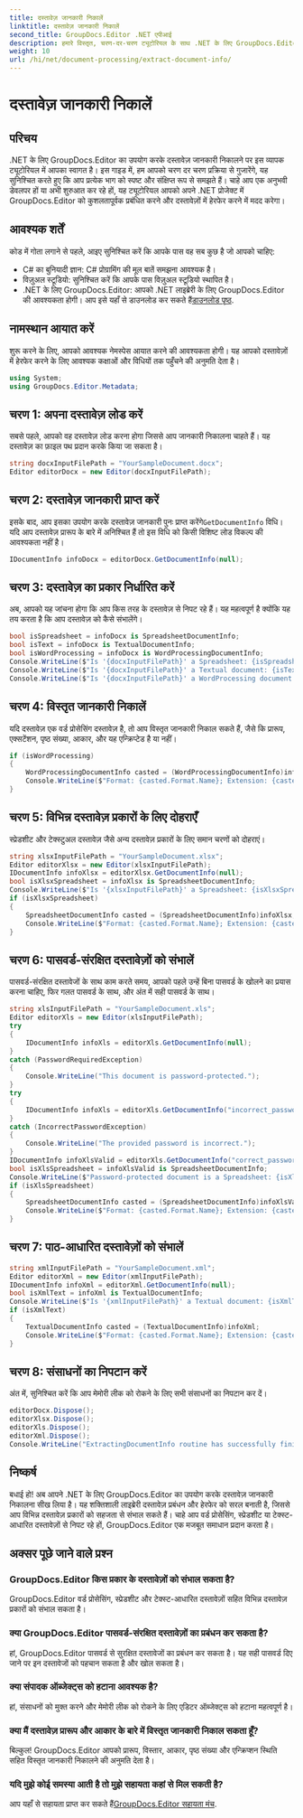 ```yaml
---
title: दस्तावेज़ जानकारी निकालें
linktitle: दस्तावेज़ जानकारी निकालें
second_title: GroupDocs.Editor .NET एपीआई
description: हमारे विस्तृत, चरण-दर-चरण ट्यूटोरियल के साथ .NET के लिए GroupDocs.Editor का उपयोग करके दस्तावेज़ जानकारी निकालना सीखें। विभिन्न दस्तावेज़ प्रकारों के प्रबंधन के लिए बिल्कुल सही।
weight: 10
url: /hi/net/document-processing/extract-document-info/
---
```


# दस्तावेज़ जानकारी निकालें

## परिचय
.NET के लिए GroupDocs.Editor का उपयोग करके दस्तावेज़ जानकारी निकालने पर इस व्यापक ट्यूटोरियल में आपका स्वागत है। इस गाइड में, हम आपको चरण दर चरण प्रक्रिया से गुजारेंगे, यह सुनिश्चित करते हुए कि आप प्रत्येक भाग को स्पष्ट और संक्षिप्त रूप से समझते हैं। चाहे आप एक अनुभवी डेवलपर हों या अभी शुरुआत कर रहे हों, यह ट्यूटोरियल आपको अपने .NET प्रोजेक्ट में GroupDocs.Editor को कुशलतापूर्वक प्रबंधित करने और दस्तावेज़ों में हेरफेर करने में मदद करेगा।
## आवश्यक शर्तें
कोड में गोता लगाने से पहले, आइए सुनिश्चित करें कि आपके पास वह सब कुछ है जो आपको चाहिए:
- C# का बुनियादी ज्ञान: C# प्रोग्रामिंग की मूल बातें समझना आवश्यक है।
- विज़ुअल स्टूडियो: सुनिश्चित करें कि आपके पास विज़ुअल स्टूडियो स्थापित है।
-  .NET के लिए GroupDocs.Editor: आपको .NET लाइब्रेरी के लिए GroupDocs.Editor की आवश्यकता होगी। आप इसे यहाँ से डाउनलोड कर सकते हैं[डाउनलोड पृष्ठ](https://releases.groupdocs.com/editor/net/).
## नामस्थान आयात करें
शुरू करने के लिए, आपको आवश्यक नेमस्पेस आयात करने की आवश्यकता होगी। यह आपको दस्तावेज़ों में हेरफेर करने के लिए आवश्यक कक्षाओं और विधियों तक पहुँचने की अनुमति देता है।
```csharp
using System;
using GroupDocs.Editor.Metadata;
```
## चरण 1: अपना दस्तावेज़ लोड करें
सबसे पहले, आपको वह दस्तावेज़ लोड करना होगा जिससे आप जानकारी निकालना चाहते हैं। यह दस्तावेज़ का फ़ाइल पथ प्रदान करके किया जा सकता है।
```csharp
string docxInputFilePath = "YourSampleDocument.docx";
Editor editorDocx = new Editor(docxInputFilePath);
```
## चरण 2: दस्तावेज़ जानकारी प्राप्त करें
 इसके बाद, आप इसका उपयोग करके दस्तावेज़ जानकारी पुनः प्राप्त करेंगे`GetDocumentInfo` विधि। यदि आप दस्तावेज़ प्रारूप के बारे में अनिश्चित हैं तो इस विधि को किसी विशिष्ट लोड विकल्प की आवश्यकता नहीं है।
```csharp
IDocumentInfo infoDocx = editorDocx.GetDocumentInfo(null);
```
## चरण 3: दस्तावेज़ का प्रकार निर्धारित करें
अब, आपको यह जांचना होगा कि आप किस तरह के दस्तावेज़ से निपट रहे हैं। यह महत्वपूर्ण है क्योंकि यह तय करता है कि आप दस्तावेज़ को कैसे संभालेंगे।
```csharp
bool isSpreadsheet = infoDocx is SpreadsheetDocumentInfo;
bool isText = infoDocx is TextualDocumentInfo;
bool isWordProcessing = infoDocx is WordProcessingDocumentInfo;
Console.WriteLine($"Is '{docxInputFilePath}' a Spreadsheet: {isSpreadsheet}");
Console.WriteLine($"Is '{docxInputFilePath}' a Textual document: {isText}");
Console.WriteLine($"Is '{docxInputFilePath}' a WordProcessing document: {isWordProcessing}");
```
## चरण 4: विस्तृत जानकारी निकालें
यदि दस्तावेज़ एक वर्ड प्रोसेसिंग दस्तावेज़ है, तो आप विस्तृत जानकारी निकाल सकते हैं, जैसे कि प्रारूप, एक्सटेंशन, पृष्ठ संख्या, आकार, और यह एन्क्रिप्टेड है या नहीं।
```csharp
if (isWordProcessing)
{
    WordProcessingDocumentInfo casted = (WordProcessingDocumentInfo)infoDocx;
    Console.WriteLine($"Format: {casted.Format.Name}; Extension: {casted.Format.Extension}; Page count: {casted.PageCount}; Size: {casted.Size} bytes; Is encrypted: {casted.IsEncrypted}");
}
```
## चरण 5: विभिन्न दस्तावेज़ प्रकारों के लिए दोहराएँ
स्प्रेडशीट और टेक्स्टुअल दस्तावेज़ जैसे अन्य दस्तावेज़ प्रकारों के लिए समान चरणों को दोहराएं।
```csharp
string xlsxInputFilePath = "YourSampleDocument.xlsx";
Editor editorXlsx = new Editor(xlsxInputFilePath);
IDocumentInfo infoXlsx = editorXlsx.GetDocumentInfo(null);
bool isXlsxSpreadsheet = infoXlsx is SpreadsheetDocumentInfo;
Console.WriteLine($"Is '{xlsxInputFilePath}' a Spreadsheet: {isXlsxSpreadsheet}");
if (isXlsxSpreadsheet)
{
    SpreadsheetDocumentInfo casted = (SpreadsheetDocumentInfo)infoXlsx;
    Console.WriteLine($"Format: {casted.Format.Name}; Extension: {casted.Format.Extension}; Tabs count: {casted.PageCount}; Size: {casted.Size} bytes; Is encrypted: {casted.IsEncrypted}");
}
```
## चरण 6: पासवर्ड-संरक्षित दस्तावेज़ों को संभालें
पासवर्ड-संरक्षित दस्तावेजों के साथ काम करते समय, आपको पहले उन्हें बिना पासवर्ड के खोलने का प्रयास करना चाहिए, फिर गलत पासवर्ड के साथ, और अंत में सही पासवर्ड के साथ।
```csharp
string xlsInputFilePath = "YourSampleDocument.xls";
Editor editorXls = new Editor(xlsInputFilePath);
try
{
    IDocumentInfo infoXls = editorXls.GetDocumentInfo(null);
}
catch (PasswordRequiredException)
{
    Console.WriteLine("This document is password-protected.");
}
try
{
    IDocumentInfo infoXls = editorXls.GetDocumentInfo("incorrect_password");
}
catch (IncorrectPasswordException)
{
    Console.WriteLine("The provided password is incorrect.");
}
IDocumentInfo infoXlsValid = editorXls.GetDocumentInfo("correct_password");
bool isXlsSpreadsheet = infoXlsValid is SpreadsheetDocumentInfo;
Console.WriteLine($"Password-protected document is a Spreadsheet: {isXlsSpreadsheet}");
if (isXlsSpreadsheet)
{
    SpreadsheetDocumentInfo casted = (SpreadsheetDocumentInfo)infoXlsValid;
    Console.WriteLine($"Format: {casted.Format.Name}; Extension: {casted.Format.Extension}; Tabs count: {casted.PageCount}; Size: {casted.Size} bytes; Is encrypted: {casted.IsEncrypted}");
}
```
## चरण 7: पाठ-आधारित दस्तावेज़ों को संभालें
```csharp
string xmlInputFilePath = "YourSampleDocument.xml";
Editor editorXml = new Editor(xmlInputFilePath);
IDocumentInfo infoXml = editorXml.GetDocumentInfo(null);
bool isXmlText = infoXml is TextualDocumentInfo;
Console.WriteLine($"Is '{xmlInputFilePath}' a Textual document: {isXmlText}");
if (isXmlText)
{
    TextualDocumentInfo casted = (TextualDocumentInfo)infoXml;
    Console.WriteLine($"Format: {casted.Format.Name}; Extension: {casted.Format.Extension}; Encoding: {casted.Encoding}; Size: {casted.Size} bytes");
}
```
## चरण 8: संसाधनों का निपटान करें
अंत में, सुनिश्चित करें कि आप मेमोरी लीक को रोकने के लिए सभी संसाधनों का निपटान कर दें।
```csharp
editorDocx.Dispose();
editorXlsx.Dispose();
editorXls.Dispose();
editorXml.Dispose();
Console.WriteLine("ExtractingDocumentInfo routine has successfully finished");
```
## निष्कर्ष
बधाई हो! अब आपने .NET के लिए GroupDocs.Editor का उपयोग करके दस्तावेज़ जानकारी निकालना सीख लिया है। यह शक्तिशाली लाइब्रेरी दस्तावेज़ प्रबंधन और हेरफेर को सरल बनाती है, जिससे आप विभिन्न दस्तावेज़ प्रकारों को सहजता से संभाल सकते हैं। चाहे आप वर्ड प्रोसेसिंग, स्प्रेडशीट या टेक्स्ट-आधारित दस्तावेज़ों से निपट रहे हों, GroupDocs.Editor एक मजबूत समाधान प्रदान करता है।
## अक्सर पूछे जाने वाले प्रश्न
### GroupDocs.Editor किस प्रकार के दस्तावेज़ों को संभाल सकता है?
GroupDocs.Editor वर्ड प्रोसेसिंग, स्प्रेडशीट और टेक्स्ट-आधारित दस्तावेज़ों सहित विभिन्न दस्तावेज़ प्रकारों को संभाल सकता है।
### क्या GroupDocs.Editor पासवर्ड-संरक्षित दस्तावेज़ों का प्रबंधन कर सकता है?
हां, GroupDocs.Editor पासवर्ड से सुरक्षित दस्तावेजों का प्रबंधन कर सकता है। यह सही पासवर्ड दिए जाने पर इन दस्तावेजों को पहचान सकता है और खोल सकता है।
### क्या संपादक ऑब्जेक्ट्स को हटाना आवश्यक है?
हां, संसाधनों को मुक्त करने और मेमोरी लीक को रोकने के लिए एडिटर ऑब्जेक्ट्स को हटाना महत्वपूर्ण है।
### क्या मैं दस्तावेज़ प्रारूप और आकार के बारे में विस्तृत जानकारी निकाल सकता हूँ?
बिल्कुल! GroupDocs.Editor आपको प्रारूप, विस्तार, आकार, पृष्ठ संख्या और एन्क्रिप्शन स्थिति सहित विस्तृत जानकारी निकालने की अनुमति देता है।
### यदि मुझे कोई समस्या आती है तो मुझे सहायता कहां से मिल सकती है?
 आप यहाँ से सहायता प्राप्त कर सकते हैं[GroupDocs.Editor सहायता मंच](https://forum.groupdocs.com/c/editor/20).